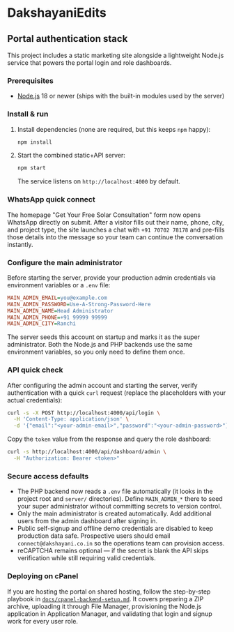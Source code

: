 # DakshayaniEdits

## Portal authentication stack

This project includes a static marketing site alongside a lightweight Node.js service that powers the portal login and role dashboards.

### Prerequisites
- [Node.js](https://nodejs.org/) 18 or newer (ships with the built-in modules used by the server)

### Install & run
1. Install dependencies (none are required, but this keeps `npm` happy):
   ```bash
   npm install
   ```
2. Start the combined static+API server:
   ```bash
   npm start
   ```
   The service listens on `http://localhost:4000` by default.

### WhatsApp quick connect

The homepage "Get Your Free Solar Consultation" form now opens WhatsApp directly on submit.
After a visitor fills out their name, phone, city, and project type, the site launches a
chat with `+91 70702 78178` and pre-fills those details into the message so your team can
continue the conversation instantly.

### Configure the main administrator
Before starting the server, provide your production admin credentials via environment variables or a `.env` file:

```ini
MAIN_ADMIN_EMAIL=you@example.com
MAIN_ADMIN_PASSWORD=Use-A-Strong-Password-Here
MAIN_ADMIN_NAME=Head Administrator
MAIN_ADMIN_PHONE=+91 99999 99999
MAIN_ADMIN_CITY=Ranchi
```

The server seeds this account on startup and marks it as the super administrator. Both the Node.js and PHP backends use the same environment variables, so you only need to define them once.

### API quick check
After configuring the admin account and starting the server, verify authentication with a quick `curl` request (replace the placeholders with your actual credentials):
```bash
curl -s -X POST http://localhost:4000/api/login \
  -H 'Content-Type: application/json' \
  -d '{"email":"<your-admin-email>","password":"<your-admin-password>"}'
```
Copy the `token` value from the response and query the role dashboard:
```bash
curl -s http://localhost:4000/api/dashboard/admin \
  -H "Authorization: Bearer <token>"
```

### Secure access defaults

- The PHP backend now reads a `.env` file automatically (it looks in the project root and `server/` directories). Define `MAIN_ADMIN_*` there to seed your super administrator without committing secrets to version control.
- Only the main administrator is created automatically. Add additional users from the admin dashboard after signing in.
- Public self-signup and offline demo credentials are disabled to keep production data safe. Prospective users should email `connect@dakshayani.co.in` so the operations team can provision access.
- reCAPTCHA remains optional — if the secret is blank the API skips verification while still requiring valid credentials.

### Deploying on cPanel

If you are hosting the portal on shared hosting, follow the step-by-step playbook in [`docs/cpanel-backend-setup.md`](docs/cpanel-backend-setup.md). It covers preparing a ZIP archive, uploading it through File Manager, provisioning the Node.js application in Application Manager, and validating that login and signup work for every user role.
